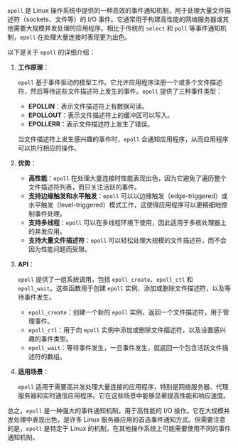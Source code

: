 `epoll` 是 Linux 操作系统中提供的一种高效的事件通知机制，用于处理大量文件描述符（sockets、文件等）的 I/O 事件。它通常用于构建高性能的网络服务器或其他需要大规模并发处理的应用程序。相比于传统的 `select` 和 `poll` 等事件通知机制，`epoll` 在处理大量连接时表现更为出色。

以下是关于 `epoll` 的详细介绍：

1. **工作原理**：

   `epoll` 基于事件驱动的模型工作。它允许应用程序注册一个或多个文件描述符，然后等待这些文件描述符上发生的事件。`epoll` 提供了三种事件类型：

   - **EPOLLIN**：表示文件描述符上有数据可读。
   - **EPOLLOUT**：表示文件描述符上的缓冲区可以写入。
   - **EPOLLERR**：表示文件描述符上发生了错误。

   当文件描述符上发生感兴趣的事件时，`epoll` 会通知应用程序，从而应用程序可以执行相应的操作。

2. **优势**：

   - **高性能**：`epoll` 在处理大量连接时性能表现出色，因为它避免了遍历整个文件描述符列表，而只关注活跃的事件。
   - **支持边缘触发和水平触发**：`epoll` 可以以边缘触发（edge-triggered）或水平触发（level-triggered）模式工作，这使得应用程序可以更精细地控制事件处理。
   - **支持多线程**：`epoll` 可以在多线程环境下使用，因此适用于多核处理器上的并发应用。
   - **支持大量文件描述符**：`epoll` 可以轻松处理大规模的文件描述符，而不会因为性能问题而受限。

3. **API**：

   `epoll` 提供了一组系统调用，包括 `epoll_create`、`epoll_ctl` 和 `epoll_wait`。这些函数用于创建 `epoll` 实例、添加或删除文件描述符，以及等待事件发生。

   - `epoll_create`：创建一个新的 `epoll` 实例，返回一个文件描述符，用于管理事件。
   - `epoll_ctl`：用于向 `epoll` 实例中添加或删除文件描述符，以及设置感兴趣的事件类型。
   - `epoll_wait`：等待事件发生，一旦事件发生，就返回一个包含活跃文件描述符的数组。

4. **适用场景**：

   `epoll` 适用于需要高并发处理大量连接的应用程序，特别是网络服务器、代理服务器和实时通信应用程序。它在这些场景中能够显著提高性能和响应速度。

总之，`epoll` 是一种强大的事件通知机制，用于高性能的 I/O 操作。它在大规模并发处理中表现出色，是许多 Linux 服务器应用的首选事件通知方式。但需要注意的是，`epoll` 是特定于 Linux 的机制，在其他操作系统上可能需要使用不同的事件通知机制。